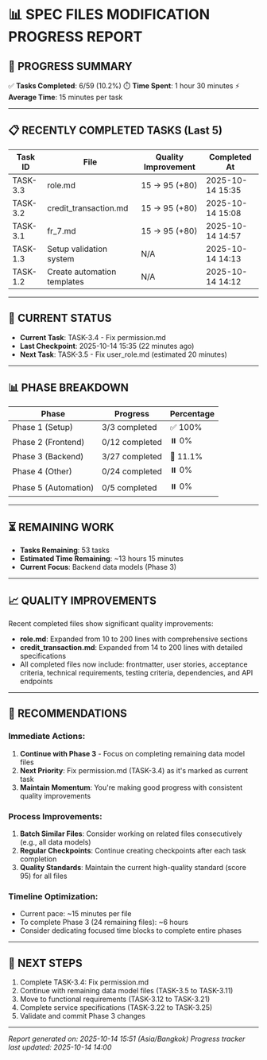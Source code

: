 # 📊 SPEC FILES MODIFICATION PROGRESS REPORT

## 🎯 PROGRESS SUMMARY

✅ **Tasks Completed**: 6/59 (10.2%)
⏱️ **Time Spent**: 1 hour 30 minutes
⚡ **Average Time**: 15 minutes per task

---
## 📋 RECENTLY COMPLETED TASKS (Last 5)

| Task ID | File | Quality Improvement | Completed At |
|---------|------|-------------------|--------------|
| TASK-3.3 | role.md | 15 → 95 (+80) | 2025-10-14 15:35 |
| TASK-3.2 | credit_transaction.md | 15 → 95 (+80) | 2025-10-14 15:08 |
| TASK-3.1 | fr_7.md | 15 → 95 (+80) | 2025-10-14 14:57 |
| TASK-1.3 | Setup validation system | N/A | 2025-10-14 14:13 |
| TASK-1.2 | Create automation templates | N/A | 2025-10-14 14:12 |

---
## 🎯 CURRENT STATUS

- **Current Task**: TASK-3.4 - Fix permission.md
- **Last Checkpoint**: 2025-10-14 15:35 (22 minutes ago)
- **Next Task**: TASK-3.5 - Fix user_role.md (estimated 20 minutes)

---
## 📊 PHASE BREAKDOWN

| Phase | Progress | Percentage |
|-------|----------|------------|
| Phase 1 (Setup) | 3/3 completed | ✅ 100% |
| Phase 2 (Frontend) | 0/12 completed | ⏸️ 0% |
| Phase 3 (Backend) | 3/27 completed | 🔄 11.1% |
| Phase 4 (Other) | 0/24 completed | ⏸️ 0% |
| Phase 5 (Automation) | 0/5 completed | ⏸️ 0% |

---
## ⏳ REMAINING WORK

- **Tasks Remaining**: 53 tasks
- **Estimated Time Remaining**: ~13 hours 15 minutes
- **Current Focus**: Backend data models (Phase 3)

---
## 📈 QUALITY IMPROVEMENTS

Recent completed files show significant quality improvements:
- **role.md**: Expanded from 10 to 200 lines with comprehensive sections
- **credit_transaction.md**: Expanded from 14 to 200 lines with detailed specifications
- All completed files now include: frontmatter, user stories, acceptance criteria, technical requirements, testing criteria, dependencies, and API endpoints

---
## 🚀 RECOMMENDATIONS

### Immediate Actions:
1. **Continue with Phase 3** - Focus on completing remaining data model files
2. **Next Priority**: Fix permission.md (TASK-3.4) as it's marked as current task
3. **Maintain Momentum**: You're making good progress with consistent quality improvements

### Process Improvements:
1. **Batch Similar Files**: Consider working on related files consecutively (e.g., all data models)
2. **Regular Checkpoints**: Continue creating checkpoints after each task completion
3. **Quality Standards**: Maintain the current high-quality standard (score 95) for all files

### Timeline Optimization:
- Current pace: ~15 minutes per file
- To complete Phase 3 (24 remaining files): ~6 hours
- Consider dedicating focused time blocks to complete entire phases

---
## 🎯 NEXT STEPS

1. Complete TASK-3.4: Fix permission.md
2. Continue with remaining data model files (TASK-3.5 to TASK-3.11)
3. Move to functional requirements (TASK-3.12 to TASK-3.21)
4. Complete service specifications (TASK-3.22 to TASK-3.25)
5. Validate and commit Phase 3 changes

---
*Report generated on: 2025-10-14 15:51 (Asia/Bangkok)*
*Progress tracker last updated: 2025-10-14 14:00*